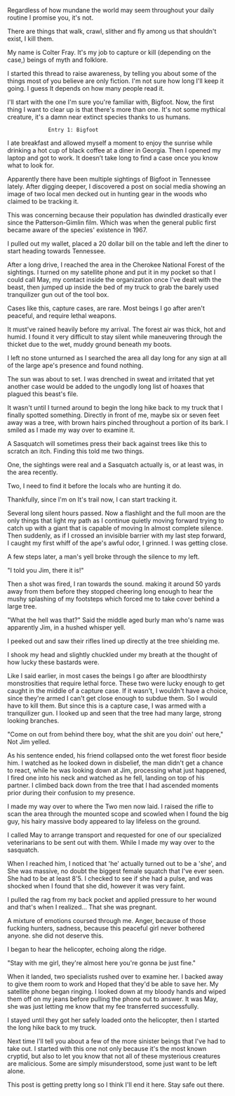 Regardless of how mundane the world may seem throughout your daily routine I promise you, it's not.


There are things that walk, crawl, slither and fly among us that shouldn't exist, I kill them. 


My name is Colter Fray. It's my job to capture or kill (depending on the case,) beings of myth and folklore.


I started this thread to raise awareness, by telling you about some of the things most of you believe are only fiction. I'm not sure how long I'll keep it going. I guess It depends on how many people read it.


I'll start with the one I'm sure you're familiar with, Bigfoot. Now, the first thing I want to clear up is that there's more than one. It's not some mythical creature, it's a damn near extinct species thanks to us humans.


                 Entry 1: Bigfoot


I ate breakfast and allowed myself a moment to enjoy the sunrise while drinking a hot cup of black coffee at a diner in Georgia. Then I opened my laptop and got to work. It doesn’t take long to find a case once you know what to look for.


Apparently there have been multiple sightings of Bigfoot in Tennessee lately. After digging deeper, I discovered a post on social media showing an image of two local men decked out in hunting gear in the woods who claimed to be tracking it.


This was concerning because their population has dwindled drastically ever since the Patterson-Gimlin film. Which was when the general public first became aware of the species' existence in 1967.


I pulled out my wallet, placed a 20 dollar bill on the table and left the diner to start heading towards Tennessee.


After a long drive, I reached the area in the Cherokee National Forest of the sightings. I turned on my satellite phone and put it in my pocket so that I could call May, my contact inside the organization once I've dealt with the beast, then jumped up inside the bed of my truck to grab the barely used tranquilizer gun out of the tool box.


Cases like this, capture cases, are rare. Most beings I go after aren't peaceful, and require lethal weapons.


It must've rained heavily before my arrival. The forest air was thick, hot and humid. I found it very difficult to stay silent while maneuvering through the thicket due to the wet, muddy ground beneath my boots.


I left no stone unturned as I searched the area all day long for any sign at all of the large ape's presence and found nothing.


The sun was about to set. I was drenched in sweat and irritated that yet another case would be added to the ungodly long list of hoaxes that plagued this beast's file.


It wasn't until I turned around to begin the long hike back to my truck that I finally spotted something. Directly in front of me, maybe six or seven feet away was a tree, with brown hairs pinched throughout a portion of its bark. I smiled as I made my way over to examine it.


A Sasquatch will sometimes press their back against trees like this to scratch an itch. Finding this told me two things.

One, the sightings were real and a Sasquatch actually is, or at least was, in the area recently.

Two, I need to find it before the locals who are hunting it do.


Thankfully, since I'm on It's trail now, I can start tracking it.


Several long silent hours passed. Now a flashlight and the full moon are the only things that light my path as I continue quietly moving forward trying to catch up with a giant that is capable of moving In almost complete silence. Then suddenly, as if I crossed an invisible barrier with my last step forward, I caught my first whiff of the ape's awful odor, I grinned. I was getting close. 


A few steps later, a man's yell broke through the silence to my left.

"I told you Jim, there it is!" 


Then a shot was fired, I ran towards the sound. making it around 50 yards away from them before they stopped cheering long enough to hear the mushy splashing of my footsteps which forced me to take cover behind a large tree. 

"What the hell was that?" Said the middle aged burly man who's name was apparently Jim, in a hushed whisper yell.


I peeked out and saw their rifles lined up directly at the tree shielding me.


I shook my head and slightly chuckled under my breath at the thought of how lucky these bastards were.


Like I said earlier, in most cases the beings I go after are bloodthirsty monstrosities that require lethal force. These two were lucky enough to get caught in the middle of a capture case. If it wasn't, I wouldn't have a choice, since they're armed I can't get close enough to subdue them. So I would have to kill them. But since this is a capture case, I was armed with a tranquilizer gun. I looked up and seen that the tree had many large, strong looking branches.


"Come on out from behind there boy, what the shit are you doin' out here," Not Jim yelled.


As his sentence ended, his friend collapsed onto the wet forest floor beside him. I watched as he looked down in disbelief, the man didn't get a chance to react, while he was looking down at Jim, processing what just happened, I fired one into his neck and watched as he fell, landing on top of his partner. I climbed back down from the tree that I had ascended moments prior during their confusion to my presence.


I made my way over to where the Two men now laid. I raised the rifle to scan the area through the mounted scope and scowled when I found the big guy, his hairy massive body appeared to lay lifeless on the ground.


I called May to arrange transport and requested for one of our specialized veterinarians to be sent out with them. While I made my way over to the sasquatch.


When I reached him, I noticed that 'he' actually turned out to be a 'she', and She was massive, no doubt the biggest female squatch that I've ever seen. She had to be at least 8'5. I checked to see if she had a pulse, and was shocked when I found that she did, however it was very faint.


I pulled the rag from my back pocket and applied pressure to her wound and that's when I realized... That she was pregnant.


A mixture of emotions coursed through me. Anger, because of those fucking hunters, sadness, because this peaceful girl never bothered anyone. she did not deserve this.


I began to hear the helicopter, echoing along the ridge.

"Stay with me girl, they're almost here you're gonna be just fine."

When it landed, two specialists rushed over to examine her. I backed away to give them room to work and Hoped that they'd be able to save her. My satellite phone began ringing. I looked down at my bloody hands and wiped them off on my jeans before pulling the phone out to answer. It was May, she was just letting me know that my fee transferred successfully.


I stayed until they got her safely loaded onto the helicopter, then I started the long hike back to my truck. 


Next time I'll tell you about a few of the more sinister beings that I've had to take out. I started with this one not only because it's the most known cryptid, but also to let you know that not all of these mysterious creatures are malicious. Some are simply misunderstood, some just want to be left alone.


This post is getting pretty long so I think I'll end it here. Stay safe out there.